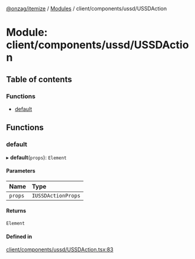 [@onzag/itemize](../README.md) / [Modules](../modules.md) / client/components/ussd/USSDAction

# Module: client/components/ussd/USSDAction

## Table of contents

### Functions

- [default](client_components_ussd_USSDAction.md#default)

## Functions

### default

▸ **default**(`props`): `Element`

#### Parameters

| Name | Type |
| :------ | :------ |
| `props` | `IUSSDActionProps` |

#### Returns

`Element`

#### Defined in

[client/components/ussd/USSDAction.tsx:83](https://github.com/onzag/itemize/blob/a24376ed/client/components/ussd/USSDAction.tsx#L83)
